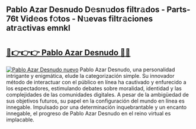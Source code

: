## Pablo Azar Desnudo D𝚎sn𝚞dos filtr𝚊dos - Parts-76t Vid𝚎os f𝚘tos - N𝚞evas filtr𝚊ciones atr𝚊ctivas emnkI

# <h2><a href="http://mb4h0wk.tromn.icu/?c=Pablo+Azar+Desnudo">🔗👉👉👉 Pablo Azar Desnudo 🔗🔗</a></h2>

[![Pablo Azar Desnudo nuevo](https://i.imgur.com/pEAQMta.gif)](http://mb4h0wk.tromn.icu/?c=Pablo+Azar+Desnudo)
Pablo Azar Desnudo, una personalidad intrigante y enigmática, elude la categorización simple. Su innovador método de interactuar con el público en línea ha cautivado y enfurecido a los espectadores, estimulando debates sobre moralidad, identidad y las complejidades de las comunidades digitales. A pesar de la ambigüedad de sus objetivos futuros, su papel en la configuración del mundo en línea es innegable. Impulsado por una determinación inquebrantable y un encanto innegable, el progreso de Pablo Azar Desnudo en el reino virtual es implacable.
